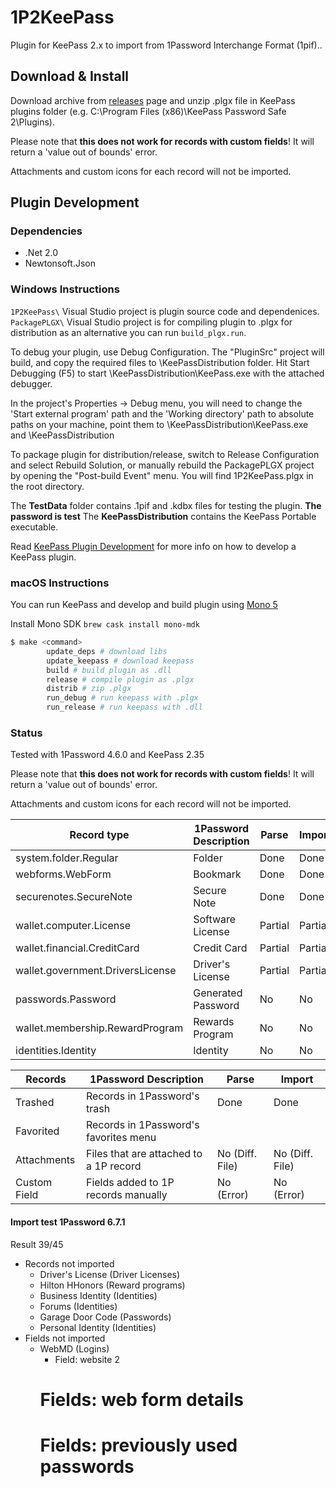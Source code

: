 # 1P2KeePass

Plugin for KeePass 2.x to import from 1Password Interchange Format (1pif)..


## Download & Install

Download archive from [releases](https://github.com/diimdeep/1P2KeePass/releases) page and unzip .plgx file in KeePass plugins folder (e.g. C:\Program Files (x86)\KeePass Password Safe 2\Plugins).

Please note that **this does not work for records with custom fields**! It will return a 'value out of bounds' error.

Attachments and custom icons for each record will not be imported.


## Plugin Development

### Dependencies

- .Net 2.0
- Newtonsoft.Json

### Windows Instructions

`1P2KeePass\` Visual Studio project is plugin source code and dependenices. 
`PackagePLGX\` Visual Studio project is for compiling plugin to .plgx for distribution as an alternative you can run `build_plgx.run`.


To debug your plugin, use Debug Configuration. The "PluginSrc" project will build, and copy the required files to \KeePassDistribution folder.
Hit Start Debugging (F5) to start \KeePassDistribution\KeePass.exe with the attached debugger.

In the project's Properties -> Debug menu, you will need to change the 'Start external program' path and the 'Working directory' path to absolute paths on your machine, point them to \KeePassDistribution\KeePass.exe and \KeePassDistribution

To package plugin for distribution/release, switch to Release Configuration and select Rebuild Solution, or manually rebuild the PackagePLGX project by opening the "Post-build Event" menu.
You will find 1P2KeePass.plgx in the root directory.

The **TestData** folder contains .1pif and .kdbx files for testing the plugin. **The password is test**
The **KeePassDistribution** contains the KeePass Portable executable.

Read [KeePass Plugin Development](http://keepass.info/help/v2_dev/plg_index.html) for more info on how to develop a KeePass plugin.


### macOS Instructions

You can run KeePass and develop and build plugin using [Mono 5](http://www.mono-project.com/docs/about-mono/releases/5.0.0/)

Install Mono SDK `brew cask install mono-mdk` 

```bash
$ make <command>
		update_deps # download libs
		update_keepass # download keepass
		build # build plugin as .dll
		release # compile plugin as .plgx
		distrib # zip .plgx
		run_debug # run keepass with .plgx
		run_release # run keepass with .dll
```

### Status

Tested with 1Password 4.6.0 and KeePass 2.35

Please note that **this does not work for records with custom fields**! It will return a 'value out of bounds' error.

Attachments and custom icons for each record will not be imported.

|           Record type            |   1Password Description   | Parse   |  Import   |
| -------------------------------- | ------------------------- | ------- | --------- |
| system.folder.Regular            | Folder                    | Done    | Done      |
| webforms.WebForm                 | Bookmark                  | Done    | Done      |
| securenotes.SecureNote           | Secure Note               | Done    | Done      |
| wallet.computer.License          | Software License          | Partial | Partial   |
| wallet.financial.CreditCard      | Credit Card               | Partial | Partial   |
| wallet.government.DriversLicense | Driver's License          | Partial | Partial   |
| passwords.Password               | Generated Password        | No      | No        |
| wallet.membership.RewardProgram  | Rewards Program           | No      | No        |
| identities.Identity              | Identity                  | No      | No        |

|  Records   |    1Password Description              | Parse           | Import           |
| ---------- | ------------------------------------- | -------------   | ---------------- |
| Trashed    | Records in 1Password's trash          | Done            | Done             |
| Favorited  | Records in 1Password's favorites menu |                 |                  |
|Attachments | Files that are attached to a 1P record| No (Diff. File) | No (Diff. File)  |
|Custom Field|Fields added to 1P records manually    | No (Error)      | No (Error)       |


#### Import test 1Password 6.7.1

Result 39/45  

- Records not imported
    + Driver's License (Driver Licenses)
    + Hilton HHonors (Reward programs)
    + Business Identity (Identities)
    + Forums (Identities)
    + Garage Door Code (Passwords)
    + Personal Identity (Identities)
- Fields not imported
    + WebMD (Logins)
        * Field: website 2
        # Fields: web form details
        # Fields: previously used passwords